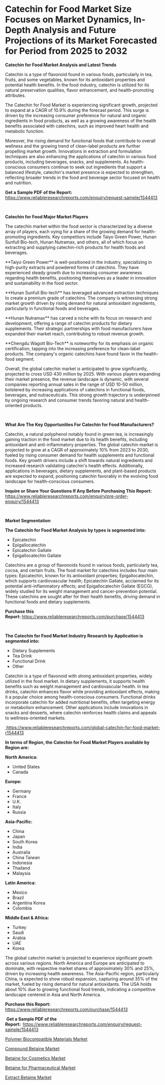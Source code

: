 <p><h1>Catechin for Food Market Size Focuses on Market Dynamics, In-Depth Analysis and Future Projections of its Market Forecasted for Period from 2025 to 2032</h1></p><p><strong>Catechin for Food Market Analysis and Latest Trends</strong></p>
<p><p>Catechin is a type of flavonoid found in various foods, particularly in tea, fruits, and some vegetables, known for its antioxidant properties and potential health benefits. In the food industry, catechin is utilized for its natural preservation qualities, flavor enhancement, and health-promoting attributes.</p><p>The Catechin for Food Market is experiencing significant growth, projected to expand at a CAGR of 10.9% during the forecast period. This surge is driven by the increasing consumer preference for natural and organic ingredients in food products, as well as a growing awareness of the health benefits associated with catechins, such as improved heart health and metabolic function. </p><p>Moreover, the rising demand for functional foods that contribute to overall wellness and the growing trend of clean-label products are further propelling market growth. Innovations in extraction and formulation techniques are also enhancing the applications of catechin in various food products, including beverages, snacks, and supplements. As health-conscious consumers continue to seek out ingredients that support a balanced lifestyle, catechin's market presence is expected to strengthen, reflecting broader trends in the food and beverage sector focused on health and nutrition.</p></p>
<p><strong>Get a Sample PDF of the Report:&nbsp;</strong> <a href="https://www.reliableresearchreports.com/enquiry/request-sample/1544413?utm_campaign=37&utm_medium=2&utm_source=Github&utm_content=ia&utm_term=01022025&utm_id=catechin-for-food">https://www.reliableresearchreports.com/enquiry/request-sample/1544413</a></p>
<p>&nbsp;</p>
<p><strong>Catechin for Food Major Market Players</strong></p>
<p><p>The catechin market within the food sector is characterized by a diverse array of players, each vying for a share of the growing demand for health-promoting ingredients. Key competitors include Taiyo Green Power, Hunan Sunfull Bio-tech, Hunan Nutramax, and others, all of which focus on extracting and supplying catechin-rich products for health foods and beverages.</p><p>**Taiyo Green Power** is well-positioned in the industry, specializing in high-purity extracts and powdered forms of catechins. They have experienced steady growth due to increasing consumer awareness regarding health benefits, positioning themselves as a leader in innovation and sustainability in the food sector.</p><p>**Hunan Sunfull Bio-tech** has leveraged advanced extraction techniques to create a premium grade of catechins. The company is witnessing strong market growth driven by rising demand for natural antioxidant ingredients, particularly in functional foods and beverages.</p><p>**Hunan Nutramax** has carved a niche with its focus on research and development, offering a range of catechin products for dietary supplements. Their strategic partnerships with food manufacturers have expanded their market reach, contributing to robust revenue growth.</p><p>**Chengdu Wagott Bio-Tech** is noteworthy for its emphasis on organic certification, tapping into the increasing preference for clean-label products. The company's organic catechins have found favor in the health-food segment.</p><p>Overall, the global catechin market is anticipated to grow significantly, projected to cross USD 430 million by 2025. With various players expanding their market presence, the revenue landscape is dynamic, with several companies reporting annual sales in the range of USD 10-50 million, bolstered by increasing applications of catechins in functional foods, beverages, and nutraceuticals. This strong growth trajectory is underpinned by ongoing research and consumer trends favoring natural and health-oriented products.</p></p>
<p>&nbsp;</p>
<p><strong>What Are The Key Opportunities For Catechin for Food Manufacturers?</strong></p>
<p><p>Catechin, a natural polyphenol notably found in green tea, is increasingly gaining traction in the food market due to its health benefits, including antioxidant and anti-inflammatory properties. The global catechin market is projected to grow at a CAGR of approximately 10% from 2023 to 2030, fueled by rising consumer demand for health supplements and functional foods. Key growth drivers include a shift towards natural ingredients and increased research validating catechin's health effects. Additionally, applications in beverages, dietary supplements, and plant-based products are expected to expand, positioning catechin favorably in the evolving food landscape for health-conscious consumers.</p></p>
<p><strong>Inquire or Share Your Questions If Any Before Purchasing This Report:</strong> <a href="https://www.reliableresearchreports.com/enquiry/pre-order-enquiry/1544413?utm_campaign=37&utm_medium=2&utm_source=Github&utm_content=ia&utm_term=01022025&utm_id=catechin-for-food">https://www.reliableresearchreports.com/enquiry/pre-order-enquiry/1544413</a></p>
<p>&nbsp;</p>
<p><strong>Market Segmentation</strong></p>
<p><strong>The Catechin for Food Market Analysis by types is segmented into:</strong></p>
<p><ul><li>Epicatechin</li><li>Epigallocatechin</li><li>Epicatechin Gallate</li><li>Epigallocatechin Gallate</li></ul></p>
<p><p>Catechins are a group of flavonoids found in various foods, particularly tea, cocoa, and certain fruits. The food market for catechins includes four main types: Epicatechin, known for its antioxidant properties; Epigallocatechin, which supports cardiovascular health; Epicatechin Gallate, acclaimed for its potential anti-inflammatory effects; and Epigallocatechin Gallate (EGCG), widely studied for its weight management and cancer-prevention potential. These catechins are sought after for their health benefits, driving demand in functional foods and dietary supplements.</p></p>
<p><strong>Purchase this Report:&nbsp;</strong><a href="https://www.reliableresearchreports.com/purchase/1544413?utm_campaign=37&utm_medium=2&utm_source=Github&utm_content=ia&utm_term=01022025&utm_id=catechin-for-food">https://www.reliableresearchreports.com/purchase/1544413</a></p>
<p>&nbsp;</p>
<p><strong>The Catechin for Food Market Industry Research by Application is segmented into:</strong></p>
<p><ul><li>Dietary Supplements</li><li>Tea Drink</li><li>Functional Drink</li><li>Other</li></ul></p>
<p><p>Catechin is a type of flavonoid with strong antioxidant properties, widely utilized in the food market. In dietary supplements, it supports health benefits such as weight management and cardiovascular health. In tea drinks, catechin enhances flavor while providing antioxidant effects, making it a popular choice among health-conscious consumers. Functional drinks incorporate catechin for added nutritional benefits, often targeting energy or metabolism enhancement. Other applications include innovations in snacks and desserts, where catechin reinforces health claims and appeals to wellness-oriented markets.</p></p>
<p><a href="https://www.reliableresearchreports.com/global-catechin-for-food-market-r1544413?utm_campaign=37&utm_medium=2&utm_source=Github&utm_content=ia&utm_term=01022025&utm_id=catechin-for-food">&nbsp;https://www.reliableresearchreports.com/global-catechin-for-food-market-r1544413</a></p>
<p><strong>In terms of Region, the Catechin for Food Market Players available by Region are:</strong></p>
<p>
    <p> <strong> North America: </strong>
        <ul>
            <li>United States</li>
            <li>Canada</li>
        </ul>
        </p> 
    <p> <strong> Europe: </strong>
        <ul>
            <li>Germany</li>
            <li>France</li>
            <li>U.K.</li>
            <li>Italy</li>
            <li>Russia</li>
        </ul>
        </p> 
    <p> <strong> Asia-Pacific: </strong>
        <ul>
            <li>China</li>
            <li>Japan</li>
            <li>South Korea</li>
            <li>India</li>
            <li>Australia</li>
            <li>China Taiwan</li>
            <li>Indonesia</li>
            <li>Thailand</li>
            <li>Malaysia</li>
        </ul>
        </p> 
    <p> <strong> Latin America: </strong>
        <ul>
            <li>Mexico</li>
            <li>Brazil</li>
            <li>Argentina Korea</li>
            <li>Colombia</li>
        </ul>
        </p> 
    <p> <strong> Middle East & Africa: </strong>
        <ul>
            <li>Turkey</li>
            <li>Saudi</li>
            <li>Arabia</li>
            <li>UAE</li>
            <li>Korea</li>
        </ul>
    </p>
    </p>
<p><p>The global catechin market is projected to experience significant growth across various regions. North America and Europe are anticipated to dominate, with respective market shares of approximately 30% and 25%, driven by increasing health awareness. The Asia-Pacific region, particularly China, is expected to show robust expansion, capturing around 35% of the market, fueled by rising demand for natural antioxidants. The USA holds about 10% due to growing functional food trends, indicating a competitive landscape centered in Asia and North America.</p></p>
<p><strong>Purchase this Report: </strong><a href="https://www.reliableresearchreports.com/purchase/1544413?utm_campaign=37&utm_medium=2&utm_source=Github&utm_content=ia&utm_term=01022025&utm_id=catechin-for-food">https://www.reliableresearchreports.com/purchase/1544413</a></p>
<p>&nbsp;<strong>Get a Sample PDF of the Report:&nbsp;&nbsp;</strong><a href="https://www.reliableresearchreports.com/enquiry/request-sample/1544413?utm_campaign=37&utm_medium=2&utm_source=Github&utm_content=ia&utm_term=01022025&utm_id=catechin-for-food">https://www.reliableresearchreports.com/enquiry/request-sample/1544413</a></p>
<p><strong></strong></p>
<p><p><a href="https://github.com/vitrilaoire/Market-Research-Report-List-1/blob/main/polymer-biocompatible-materials-market.md?utm_campaign=37&utm_medium=2&utm_source=Github&utm_content=ia&utm_term=01022025&utm_id=catechin-for-food">Polymer Biocompatible Materials Market</a></p><p><a href="https://github.com/ovtkosle/Market-Research-Report-List-1/blob/main/compound-betaine-market.md?utm_campaign=37&utm_medium=2&utm_source=Github&utm_content=ia&utm_term=01022025&utm_id=catechin-for-food">Compound Betaine Market</a></p><p><a href="https://github.com/nabadeneme/Market-Research-Report-List-1/blob/main/betaine-for-cosmetics-market.md?utm_campaign=37&utm_medium=2&utm_source=Github&utm_content=ia&utm_term=01022025&utm_id=catechin-for-food">Betaine for Cosmetics Market</a></p><p><a href="https://github.com/ramraomeyie/Market-Research-Report-List-1/blob/main/betaine-for-pharmaceutical-market.md?utm_campaign=37&utm_medium=2&utm_source=Github&utm_content=ia&utm_term=01022025&utm_id=catechin-for-food">Betaine for Pharmaceutical Market</a></p><p><a href="https://github.com/maclarensidney/Market-Research-Report-List-1/blob/main/extract-betaine-market.md?utm_campaign=37&utm_medium=2&utm_source=Github&utm_content=ia&utm_term=01022025&utm_id=catechin-for-food">Extract Betaine Market</a></p></p>